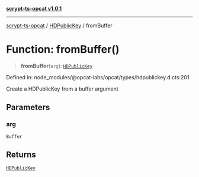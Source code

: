 [**scrypt-ts-opcat v1.0.1**](../../../README.md)

***

[scrypt-ts-opcat](../../../README.md) / [HDPublicKey](../README.md) / fromBuffer

# Function: fromBuffer()

> **fromBuffer**(`arg`): [`HDPublicKey`](../../../classes/HDPublicKey.md)

Defined in: node\_modules/@opcat-labs/opcat/types/hdpublickey.d.cts:201

Create a HDPublicKey from a buffer argument

## Parameters

### arg

`Buffer`

## Returns

[`HDPublicKey`](../../../classes/HDPublicKey.md)
